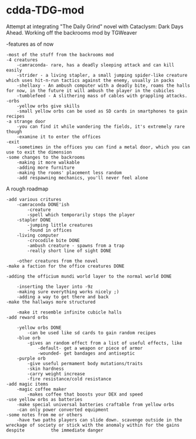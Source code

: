 # cdda-TDG-mod
Attempt at integrating "The Daily Grind" novel with Cataclysm: Dark Days Ahead.
Working off the backrooms mod by TGWeaver

 
-features as of now

	-most of the stuff from the backrooms mod
	-4 creatures
		-camraconda- rare, has a deadly sleeping attack and can kill easily
		-strider - a living stapler, a small jumping spider-like creature which uses hit-n-run tactics against the enemy, usually in packs
		-shellaxy - An ambush computer with a deadly bite, roams the halls for now, in the future it will ambush the player in the cubicles
		-tumblefeed - A slithering mass of cables with grappling attacks.
	-orbs
		-yellow orbs give skills
		-small yellow orbs can be used as SD cards in smartphones to gain recipes
	-a strange door
		-you can find it while wandering the fields, it's extremely rare though
		-examine it to enter the offices
	-exit
		-sometimes in the offices you can find a metal door, which you can use to exit the dimension
	-some changes to the backrooms
		-making it more walkable
		-adding more furniture
		-making the rooms' placement less random
		-add respawning mechanics, you'll never feel alone
A rough roadmap

	-add various critures 
		-camraconda DONE'ish
			-creature
			-spell which temporarily stops the player
		-stapler DONE 
			-jumping little creatures
			-found in offices
		-living computer 
			-crocodile bite DONE
			-ambush creature - spawns from a trap
			-really short line of sight DONE

		-other creatures from the novel
	-make a faction for the office creatures DONE

	-adding the officium mundi world layer to the normal world DONE

		-inserting the layer into -9z
		-making sure everything works nicely ;)
		-adding a way to get there and back
	-make the hallways more structured

		-make it resemble infinite cubicle halls
	-add reward orbs

		-yellow orbs DONE
			-can be used like sd cards to gain random recipes
		-blue orb
			-gives an random effect from a list of useful effects, like
				-default- get a weapon or piece of armor
				-wounded- get bandages and antiseptic
		-purple orb 
			-give useful permament body mutations/traits
			-skin hardness
			-carry weight increase
			-fire resistance/cold resistance 
	-add magic items
		-magic coffee maker 
			-makes coffee that boosts your DEX and speed
	-use yellow orbs as batteries
		-make special universal batteries craftable from yellow orbs
		-can only power converted equipment
	-some notes from me or others
		-have two paths players can slide down. scavenge outside in the wreckage of society or stick with the anomaly within for the gains despite 			the immediate danger
